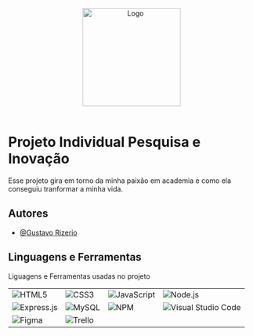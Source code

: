 <center>

<img src="https://i.imgur.com/CXe57vB.png" alt="Logo" width="200" height="200">

</center>
<br/> 

# Projeto Individual Pesquisa e Inovação

Esse projeto gira em torno da minha paixão em academia e como ela conseguiu tranformar a minha vida. 

## Autores

- [@Gustavo Rizerio](https://github.com/GustavoRizerioDev)


## Linguagens e Ferramentas

Liguagens e Ferramentas usadas no projeto

<div align="left">

<table>
  <tr>
    <td>
      <img src="https://img.shields.io/badge/html5-%23E34F26.svg?style=for-the-badge&logo=html5&logoColor=white" alt="HTML5">
    </td>
    <td>
      <img src="https://img.shields.io/badge/css3-%231572B6.svg?style=for-the-badge&logo=css3&logoColor=white" alt="CSS3">
    </td>
    <td>
      <img src="https://img.shields.io/badge/javascript-%23323330.svg?style=for-the-badge&logo=javascript&logoColor=%23F7DF1E" alt="JavaScript">
    </td>
    <td>
      <img src="https://img.shields.io/badge/node.js-6DA55F?style=for-the-badge&logo=node.js&logoColor=white" alt="Node.js">
    </td>
  </tr>
  <tr>
    <td>
      <img src="https://img.shields.io/badge/express.js-%23404d59.svg?style=for-the-badge&logo=express&logoColor=%2361DAFB" alt="Express.js">
    </td>
    <td>
      <img src="https://img.shields.io/badge/mysql-4479A1.svg?style=for-the-badge&logo=mysql&logoColor=white" alt="MySQL">
    </td>
    <td>
      <img src="https://img.shields.io/badge/NPM-%23CB3837.svg?style=for-the-badge&logo=npm&logoColor=white" alt="NPM">
    </td>
    <td>
      <img src="https://img.shields.io/badge/Visual%20Studio%20Code-0078d7.svg?style=for-the-badge&logo=visual-studio-code&logoColor=white" alt="Visual Studio Code">
    </td>
  </tr>
  <tr>
    <td>
      <img src="https://img.shields.io/badge/figma-%23F24E1E.svg?style=for-the-badge&logo=figma&logoColor=white" alt="Figma">
    </td>
    <td>
      <img src="https://img.shields.io/badge/Trello-%23026AA7.svg?style=for-the-badge&logo=Trello&logoColor=white" alt="Trello">
    </td>
  </tr>
</table>

</div>
